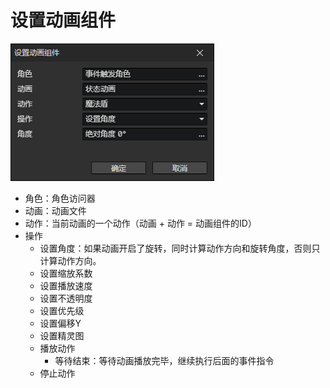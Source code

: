 # 设置动画组件

![](img/setAnimationComponent-1.png)

- 角色：角色访问器
- 动画：动画文件
- 动作：当前动画的一个动作（动画 + 动作 = 动画组件的ID）
- 操作
  - 设置角度：如果动画开启了旋转，同时计算动作方向和旋转角度，否则只计算动作方向。
  - 设置缩放系数
  - 设置播放速度
  - 设置不透明度
  - 设置优先级
  - 设置偏移Y
  - 设置精灵图
  - 播放动作
    - 等待结束：等待动画播放完毕，继续执行后面的事件指令
  - 停止动作
